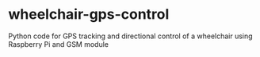 # wheelchair-gps-control
Python code for GPS tracking and directional control of a wheelchair using Raspberry Pi and GSM module
